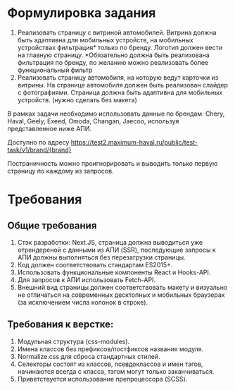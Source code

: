 # Формулировка задания

1. Реализовать страницу с витриной автомобилей. Витрина должна быть адаптивна для мобильных устройств, на мобильных устройствах фильтрация* только по бренду. Логотип должен вести на главную страницу.
*Обязательно должна быть реализована фильтрация по бренду, по желанию можно реализовать более функциональный фильтр
2. Реализовать страницу автомобиля, на которую ведут карточки из витрины. На странице автомобиля должен быть реализован слайдер с фотографиями. Страница должна быть адаптивна для мобильных устройств. (нужно сделать без макета)

В рамках задачи необходимо использовать данные по брендам: Chery, Haval, Geely, Exeed, Omoda, Changan, Jaecoo, используя представленное ниже АПИ.


Доступно по адресу https://test2.maximum-haval.ru/public/test-task/v1/brand/{brand}


Постраничность можно проигнорировать и выводить только первую страницу по каждому из запросов.

# Требования

## Общие требования
1. Стэк разработки: Next.JS, страница должна выводиться уже отрендереной с данными из АПИ (SSR), последующие запросы к АПИ должны выполняться без перезагрузки страницы.
2. Код должен соответствовать стандартам ES2015+.
3. Использовать функциональные компоненты React и Hooks-API.
4. Для запросов к АПИ использовать Fetch-API.
5. Внешний вид страницы должен соответствовать макету и визуально не отличаться на современных десктопных и мобильных браузерах (за исключением числа колонок в строке).

## Требования к верстке:
1. Модульная структура (css-modules).
2. Имена классов без префиксов/постфиксов названия модуля.
3. Normalize.css для сброса стандартных стилей.
4. Селекторы состоят из классов, псевдоклассов и имен тэгов, начинаются всегда с класса, тэгом могут только заканчиваться.
5. Приветствуется использование препроцессора (SCSS).

